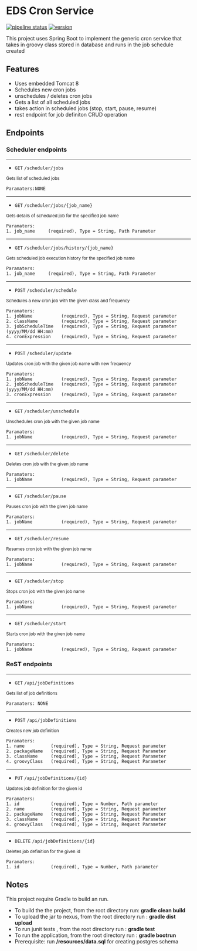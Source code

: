 # EDS Cron Service
[![pipeline status](https://gitlab.wkelms.com/collaboration-services/eds-scheduler/badges/master/pipeline.svg)](https://gitlab.wkelms.com/collaboration-services/eds-scheduler/commits/master)
[![version](https://img.shields.io/badge/Ver-1.0-blue.svg)]()

This project uses Spring Boot to implement the generic cron service that
takes in groovy class stored in database and runs in the job schedule created

## Features

- Uses embedded Tomcat 8
- Schedules new cron jobs
- unschedules / deletes cron jobs
- Gets a list of all scheduled jobs
- takes action in scheduled jobs (stop, start, pause, resume)
- rest endpoint for job definiton CRUD operation

## Endpoints
### Scheduler endpoints
---
* <code>GET</code> `/scheduler/jobs`

<small>Gets list of scheduled jobs</small>
```
Paramaters:NONE
```
---
* <code>GET</code> `/scheduler/jobs/{job_name}`

<small>Gets details of scheduled job for the specified job name</small>
```
Paramaters:
1. job_name		(required), Type = String, Path Parameter
```
---
* <code>GET</code> `/scheduler/jobs/history/{job_name}`

<small>Gets scheduled job execution history for the specified job name</small>
```
Paramaters:
1. job_name		(required), Type = String, Path Parameter
```
---
* <code>POST</code> `/scheduler/schedule`

<small>Schedules a new cron job with the given class and frequency</small>
```
Paramaters:
1. jobName   		 (required), Type = String, Request parameter
2. className 		 (required), Type = String, Request parameter
3. jobScheduleTime	 (required), Type = String, Request parameter (yyyy/MM/dd HH:mm)
4. cronExpression	 (required), Type = String, Request parameter
```
---
* <code>POST</code> `/scheduler/update`

<small>Updates cron job with the given job name with new frequency</small>
```
Paramaters:
1. jobName   		 (required), Type = String, Request parameter
2. jobScheduleTime	 (required), Type = String, Request parameter (yyyy/MM/dd HH:mm)
3. cronExpression	 (required), Type = String, Request parameter
```
---
* <code>GET</code> `/scheduler/unschedule`

<small>Unschedules cron job with the given job name</small>
```
Paramaters:
1. jobName   		 (required), Type = String, Request parameter
```
---
* <code>GET</code> `/scheduler/delete`

<small>Deletes cron job with the given job name</small>
```
Paramaters:
1. jobName   		 (required), Type = String, Request parameter
```
---
* <code>GET</code> `/scheduler/pause`

<small>Pauses cron job with the given job name</small>
```
Paramaters:
1. jobName   		 (required), Type = String, Request parameter
```
---
* <code>GET</code> `/scheduler/resume`

<small>Resumes cron job with the given job name</small>
```
Paramaters:
1. jobName   		 (required), Type = String, Request parameter
```
---
* <code>GET</code> `/scheduler/stop`

<small>Stops cron job with the given job name</small>
```
Paramaters:
1. jobName   		 (required), Type = String, Request parameter
```
---
* <code>GET</code> `/scheduler/start`

<small>Starts cron job with the given job name</small>
```
Paramaters:
1. jobName   		 (required), Type = String, Request parameter
```

### ReST endpoints
---
* <code>GET</code> `/api/jobDefinitions`

<small>Gets list of job definitions</small>
```
Paramaters: NONE
```
---

* <code>POST</code> `/api/jobDefinitions`

<small>Creates new job definition</small>
```
Paramaters:
1. name   		 (required), Type = String, Request parameter
2. packageName	 (required), Type = String, Request Parameter
3. className	 (required), Type = String, Request Parameter
4. groovyClass	 (required), Type = String, Request Parameter
```
- - -
* <code>PUT</code> `/api/jobDefinitions/{id}`

<small>Updates job definition for the given id</small>
```
Paramaters:
1. id			 (required), Type = Number, Path parameter
2. name   		 (required), Type = String, Request parameter
2. packageName	 (required), Type = String, Request Parameter
3. className	 (required), Type = String, Request Parameter
4. groovyClass	 (required), Type = String, Request Parameter
```
- - -
* <code>DELETE</code> `/api/jobDefinitions/{id}`

<small>Deletes job definition for the given id</small>
```
Paramaters: 
1. id			 (required), Type = Number, Path parameter
```

## Notes

This project require Gradle to build an run.

* To build the the project, from the root directory run: **gradle clean build**
* To upload the jar to nexus, from the root directory run : **gradle dist upload**
* To run junit tests , from the root directory run : **gradle test**
* To run the application, from the root directory run : **gradle bootrun**
* Prerequisite: run **/resources/data.sql** for creating postgres schema